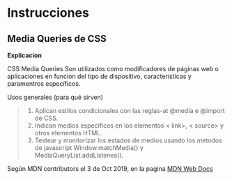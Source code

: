 # Instrucciones
## Media Queries de CSS

**Explicacion**

CSS Media Queries
Son utilizados como modificadores de páginas web o aplicaciones en funcion del tipo de dispositivo, caracteristicas y paramentros específicos.

Usos generales (para qué sirven)

> 1. Aplican estilos condicionales con las reglas-at @media e @import de CSS. 
> 2. Indican medios especificos en los elementos < link>, < source> y otros elementos HTML.
> 3. Testear y monitorizar los estados de medios usando los metodos de javascript Window.matchMedia() y MediaQueryList.addListenes().

Según MDN contributors el 3 de Oct 2019, en la pagina 
[MDN Web Docs](https://developer.mozilla.org/es/docs/Web/CSS/Media_Queries/Using_media_queries)